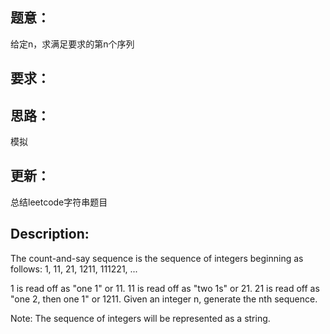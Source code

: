 ## 题意：
给定n，求满足要求的第n个序列

## 要求：


## 思路：
模拟

## 更新：
总结leetcode字符串题目

## Description:
The count-and-say sequence is the sequence of integers beginning as follows:
1, 11, 21, 1211, 111221, ...

1 is read off as "one 1" or 11.
11 is read off as "two 1s" or 21.
21 is read off as "one 2, then one 1" or 1211.
Given an integer n, generate the nth sequence.

Note: The sequence of integers will be represented as a string.

